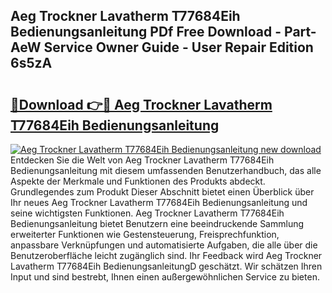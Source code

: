 ## Aeg Trockner Lavatherm T77684Eih Bedienungsanleitung PDf Free Download - Part-AeW Service Owner Guide - User Repair Edition 6s5zA

# <h2><a href="http://df2czi.blite.top/?on=Aeg+Trockner+Lavatherm+T77684Eih+Bedienungsanleitung">🔗Download 👉🔴 Aeg Trockner Lavatherm T77684Eih Bedienungsanleitung</a></h2>

[![Aeg Trockner Lavatherm T77684Eih Bedienungsanleitung new download](https://i.imgur.com/lujVjoI.png)](http://df2czi.blite.top/?on=Aeg+Trockner+Lavatherm+T77684Eih+Bedienungsanleitung)
Entdecken Sie die Welt von Aeg Trockner Lavatherm T77684Eih Bedienungsanleitung mit diesem umfassenden Benutzerhandbuch, das alle Aspekte der Merkmale und Funktionen des Produkts abdeckt. Grundlegendes zum Produkt Dieser Abschnitt bietet einen Überblick über Ihr neues Aeg Trockner Lavatherm T77684Eih Bedienungsanleitung und seine wichtigsten Funktionen. Aeg Trockner Lavatherm T77684Eih Bedienungsanleitung bietet Benutzern eine beeindruckende Sammlung erweiterter Funktionen wie Gestensteuerung, Freisprechfunktion, anpassbare Verknüpfungen und automatisierte Aufgaben, die alle über die Benutzeroberfläche leicht zugänglich sind. Ihr Feedback wird Aeg Trockner Lavatherm T77684Eih BedienungsanleitungD geschätzt. Wir schätzen Ihren Input und sind bestrebt, Ihnen einen außergewöhnlichen Service zu bieten.
